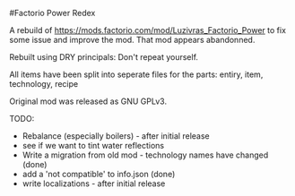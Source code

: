 #Factorio Power Redex

A rebuild of https://mods.factorio.com/mod/Luzivras_Factorio_Power to fix some issue and improve the mod. That mod appears abandonned.

Rebuilt using DRY principals: Don't repeat yourself.

All items have been split into seperate files for the parts: entiry, item, technology, recipe

Original mod was released as GNU GPLv3.

TODO:
* Rebalance (especially boilers) - after initial release
* see if we want to tint water reflections
* Write a migration from old mod - technology names have changed (done)
* add a 'not compatible' to info.json (done)
* write localizations - after initial release